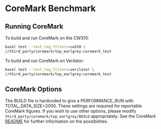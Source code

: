# CoreMark Benchmark

## Running CoreMark

To build and run CoreMark on the CW310:

```sh
bazel test --test_tag_filters=cw310 \
//third_party/coremark/top_earlgrey:coremark_test
```

To build and run CoreMark on Verilator:

```sh
bazel test --test_tag_filters=verilator \
//third_party/coremark/top_earlgrey:coremark_test
```

## CoreMark Options

The BUILD file is hardcoded to give a PERFORMANCE_RUN with
TOTAL_DATA_SIZE=2000. These settings are required for reportable CoreMark
figures. If you wish to use other options, please modify
`third_party/coremark/top_earlgrey/BUILD` appropriately. See the CoreMark
[README](https://github.com/eembc/coremark/blob/main/README.md) for
further information on the possibilities.
